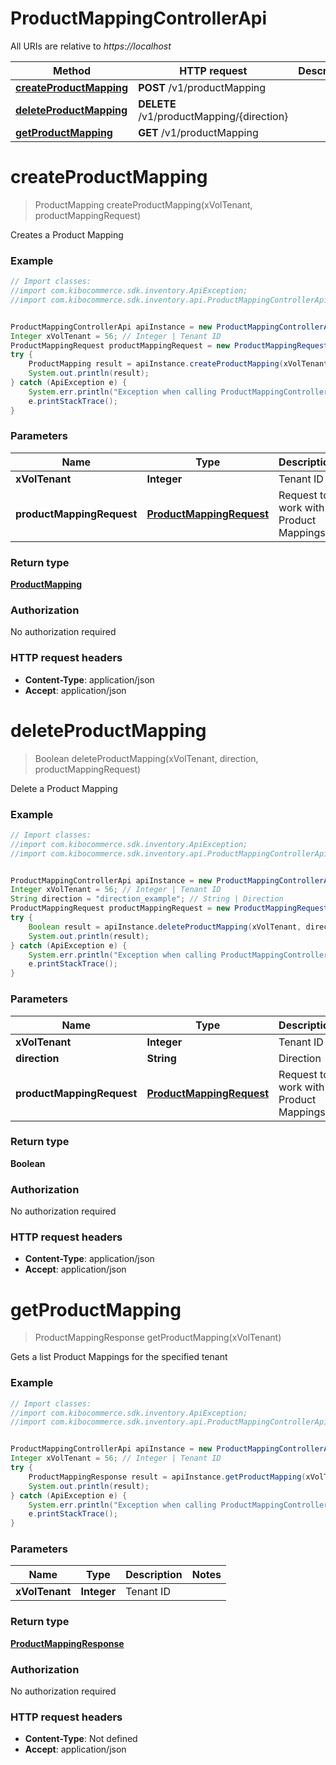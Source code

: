 # ProductMappingControllerApi

All URIs are relative to *https://localhost*

Method | HTTP request | Description
------------- | ------------- | -------------
[**createProductMapping**](ProductMappingControllerApi.md#createProductMapping) | **POST** /v1/productMapping | 
[**deleteProductMapping**](ProductMappingControllerApi.md#deleteProductMapping) | **DELETE** /v1/productMapping/{direction} | 
[**getProductMapping**](ProductMappingControllerApi.md#getProductMapping) | **GET** /v1/productMapping | 


<a name="createProductMapping"></a>
# **createProductMapping**
> ProductMapping createProductMapping(xVolTenant, productMappingRequest)



Creates a Product Mapping

### Example
```java
// Import classes:
//import com.kibocommerce.sdk.inventory.ApiException;
//import com.kibocommerce.sdk.inventory.api.ProductMappingControllerApi;


ProductMappingControllerApi apiInstance = new ProductMappingControllerApi();
Integer xVolTenant = 56; // Integer | Tenant ID
ProductMappingRequest productMappingRequest = new ProductMappingRequest(); // ProductMappingRequest | Request to work with Product Mappings
try {
    ProductMapping result = apiInstance.createProductMapping(xVolTenant, productMappingRequest);
    System.out.println(result);
} catch (ApiException e) {
    System.err.println("Exception when calling ProductMappingControllerApi#createProductMapping");
    e.printStackTrace();
}
```

### Parameters

Name | Type | Description  | Notes
------------- | ------------- | ------------- | -------------
 **xVolTenant** | **Integer**| Tenant ID |
 **productMappingRequest** | [**ProductMappingRequest**](ProductMappingRequest.md)| Request to work with Product Mappings |

### Return type

[**ProductMapping**](ProductMapping.md)

### Authorization

No authorization required

### HTTP request headers

 - **Content-Type**: application/json
 - **Accept**: application/json

<a name="deleteProductMapping"></a>
# **deleteProductMapping**
> Boolean deleteProductMapping(xVolTenant, direction, productMappingRequest)



Delete a Product Mapping

### Example
```java
// Import classes:
//import com.kibocommerce.sdk.inventory.ApiException;
//import com.kibocommerce.sdk.inventory.api.ProductMappingControllerApi;


ProductMappingControllerApi apiInstance = new ProductMappingControllerApi();
Integer xVolTenant = 56; // Integer | Tenant ID
String direction = "direction_example"; // String | Direction
ProductMappingRequest productMappingRequest = new ProductMappingRequest(); // ProductMappingRequest | Request to work with Product Mappings
try {
    Boolean result = apiInstance.deleteProductMapping(xVolTenant, direction, productMappingRequest);
    System.out.println(result);
} catch (ApiException e) {
    System.err.println("Exception when calling ProductMappingControllerApi#deleteProductMapping");
    e.printStackTrace();
}
```

### Parameters

Name | Type | Description  | Notes
------------- | ------------- | ------------- | -------------
 **xVolTenant** | **Integer**| Tenant ID |
 **direction** | **String**| Direction |
 **productMappingRequest** | [**ProductMappingRequest**](ProductMappingRequest.md)| Request to work with Product Mappings |

### Return type

**Boolean**

### Authorization

No authorization required

### HTTP request headers

 - **Content-Type**: application/json
 - **Accept**: application/json

<a name="getProductMapping"></a>
# **getProductMapping**
> ProductMappingResponse getProductMapping(xVolTenant)



Gets a list Product Mappings for the specified tenant

### Example
```java
// Import classes:
//import com.kibocommerce.sdk.inventory.ApiException;
//import com.kibocommerce.sdk.inventory.api.ProductMappingControllerApi;


ProductMappingControllerApi apiInstance = new ProductMappingControllerApi();
Integer xVolTenant = 56; // Integer | Tenant ID
try {
    ProductMappingResponse result = apiInstance.getProductMapping(xVolTenant);
    System.out.println(result);
} catch (ApiException e) {
    System.err.println("Exception when calling ProductMappingControllerApi#getProductMapping");
    e.printStackTrace();
}
```

### Parameters

Name | Type | Description  | Notes
------------- | ------------- | ------------- | -------------
 **xVolTenant** | **Integer**| Tenant ID |

### Return type

[**ProductMappingResponse**](ProductMappingResponse.md)

### Authorization

No authorization required

### HTTP request headers

 - **Content-Type**: Not defined
 - **Accept**: application/json

